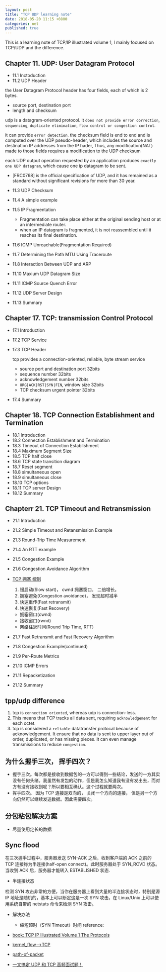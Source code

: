 ```yaml
---
layout: post
title: "TCP UDP learning note"
date: 2018-05-20 11:15 +0800
categories: net
published: true
---
```


This is a learning note of TCP/IP illustrated volume 1, I mainly focused on TCP/UDP and the difference.

## Chapter 11. UDP: User Datagram Protocol

- 11.1 Inctoduction
- 11.2 UDP Header

the User Datagram Protocol header has four fields, each of which is 2 bytes.

- source port, destination port
- length and checksum

udp is a datagram-oriented protocol. it `does not provide error correction`, `sequencing`, `duplicate elimination`, `flow control or congestion control`.

it can provide `error detection`. the checksum field is end to end and is computed over the UDP pseudo-header, which includes the source and destination IP addresses from the IP hader, Thus, any modification(NAT) made to those fields requires a modification to the UDP checksum

each UDP output operation requested by an application produces `exactly one UDP datagram`, which cause one ip datagram to be sent.

- [FRC0768] is the official specification of UDP, and it has remained as a standard without significant revisions for more than 30 year.

- 11.3 UDP Checksum
- 11.4 A simple example
- 11.5 IP Fragmentation
  - Fragmentation can take place either at the original sending host or at an intermediate router.
  - when an IP datagram is fragmented, it is not reassembled until it reaches its final destination.
- 11.6 ICMP Unreachable(Fragmentation Required)
- 11.7 Determining the Path MTU Using Traceroute
- 11.8 Interaction Between UDP and ARP
- 11.10 Maxium UDP Datagram Size
- 11.11 ICMP Source Quench Error
- 11.12 UDP Server Design
- 11.13 Summary

## Chapter 17. TCP: transmission Control Protocol

- 17.1 Introduction
- 17.2 TCP Service
- 17.3 TCP Header

  tcp provides a connection-oriented, reliable, byte stream service

  - source port and destination port 32bits
  - sequence number 32bits
  - acknowledgement number 32bits
  - `URG|ACK|RST|SYN|FIN`, window size 32bits
  - TCP checksum urgent pointer 32bits

- 17.4 Summary

## Chapter 18. TCP Connection Establishment and Termination

- 18.1 Introduction
- 18.2 Connection Establishment and Termination
- 18.3 Timeout of Connection Establishment
- 18.4 Maximum Segment Size
- 18.5 TCP half close
- 18.6 TCP state transition diagram
- 18.7 Reset segment
- 18.8 simultaneous open
- 18.9 simultaneous close
- 18.10 TCP options
- 18.11 TCP server Design
- 18.12 Summary

## Chapterr 21. TCP Timeout and Retransmission

- 21.1 Introduction
- 21.2 Simple Timeout and Retansmission Example
- 21.3 Round-Trip Time Measurement
- 21.4 An RTT example
- 21.5 Congestion Example
- 21.6 Congestion Avoidance Algorithm
- [TCP 拥塞 控制](https://zhidao.baidu.com/question/98620785.html)

  1. 慢启动(Slow start)， cwnd 拥塞窗口， 二倍增长。
  2. 拥塞避免(Congestion avoidance)， 发现超时减半
  3. 快速重传(Fast retransmit)
  4. 快速恢复(Fast Recovery)

  - 拥塞窗口(cwnd)
  - 接收窗口(rwnd)
  - 网络往返时间(Round Trip Time, RTT)

- 21.7 Fast Retransmit and Fast Recovery Algorithm
- 21.8 Congestion Example(continued)
- 21.9 Per-Route Metrics
- 21.10 ICMP Errors
- 21.11 Repacketization
- 21.12 Summary

## tpp/udp difference

1. tcp is `connection oriented`, whereas udp is connection-less.
2. This means that TCP tracks all data sent, requiring `acknowledgement` for each octet.
3. tcp is considered a `reliable` datatransfer protocal because of acknowledgement. It ensure that no data is sent to upper layer out of order, duplicated, or has missing pieces. it can even manage transmissions to reduce `congestion`.

## 为什么握手三次， 挥手四次？

- 握手三次。每次都是接收到数据包的一方可以得到一些结论，发送的一方其实没有任何头绪。我虽然有发包的动作，但是我怎么知道我有没有发出去，而对方有没有接收到呢？所以要相互确认。这个过程就要两次。
- 挥手四次。 因为 TCP 连接是双向的， 关闭一个方向的连接， 但是另一个方向仍然可以继续发送数据。因此需要四次。

## 分包粘包解决方案

- 尽量使用定长的数据

## Sync flood

在三次握手过程中，服务器发送 SYN-ACK 之后，收到客户端的 ACK 之前的 TCP 连接称为半连接(half-open connect)。此时服务器处于 SYN_RCVD 状态。当收到 ACK 后，服务器才能转入 ESTABLISHED 状态.

- 半连接状态

检测 SYN 攻击非常的方便，当你在服务器上看到大量的半连接状态时，特别是源 IP 地址是随机的，基本上可以断定这是一次 SYN 攻击。在 Linux/Unix 上可以使用系统自带的 netstats 命令来检测 SYN 攻击。

- 解决办法

  - 缩短超时（SYN Timeout）时间
    reference:

- [book: TCP IP Illustrated Volume 1 The Protocols](https://doc.lagout.org/network/TCP%20IP%20Illustrated%20Volume%201%20The%20Protocols.pdf)

- [kernel_flow-->TCP](https://wiki.linuxfoundation.org/networking/kernel_flow)
- [path-of-packet](https://www.cs.dartmouth.edu/~sergey/me/netreads/path-of-packet/Lab9_modified.pdf)
- [一文搞定 UDP 和 TCP 高频面试题！](https://zhuanlan.zhihu.com/p/108822858)
